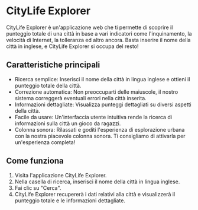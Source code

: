 # CityLife Explorer

CityLife Explorer è un'applicazione web che ti permette di scoprire il punteggio totale di una città in base a vari indicatori come l'inquinamento, la velocità di Internet, la tolleranza ed altro ancora. Basta inserire il nome della città in inglese, e CityLife Explorer si occupa del resto!

## Caratteristiche principali

- Ricerca semplice: Inserisci il nome della città in lingua inglese e ottieni il punteggio totale della città.
- Correzione automatica: Non preoccuparti delle maiuscole, il nostro sistema correggerà eventuali errori nella città inserita.
- Informazioni dettagliate: Visualizza punteggi dettagliati su diversi aspetti della città.
- Facile da usare: Un'interfaccia utente intuitiva rende la ricerca di informazioni sulla città un gioco da ragazzi.
- Colonna sonora: Rilassati e goditi l'esperienza di esplorazione urbana con la nostra piacevole colonna sonora. Ti consigliamo di attivarla per un'esperienza completa!

## Come funziona

1. Visita l'applicazione CityLife Explorer.
2. Nella casella di ricerca, inserisci il nome della città in lingua inglese.
3. Fai clic su "Cerca".
4. CityLife Explorer recupererà i dati relativi alla città e visualizzerà il punteggio totale e le informazioni dettagliate.



